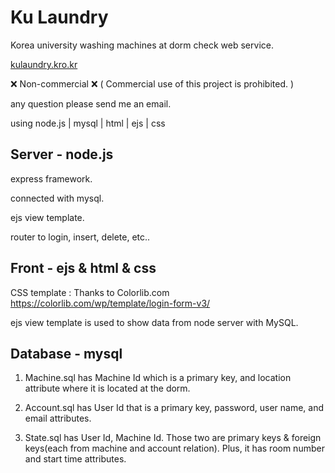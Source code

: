 # Ku Laundry
Korea university washing machines at dorm check web service.

<a href="kulaundry.kro.kr">kulaundry.kro.kr</a>

❌ Non-commercial ❌
( Commercial use of this project is prohibited. )

any question please send me an email.

using node.js | mysql | html | ejs | css

## Server - node.js

express framework.

connected with mysql.

ejs view template.

router to login, insert, delete, etc..

## Front - ejs & html & css

CSS template : Thanks to Colorlib.com 
https://colorlib.com/wp/template/login-form-v3/

ejs view template is used to show data from node server with MySQL.

## Database - mysql

1.  Machine.sql has Machine Id which is a primary key, and location attribute where it is located at the dorm.

2.  Account.sql has User Id that is a primary key, password, user name, and email attributes.

3.  State.sql has User Id, Machine Id. Those two are primary keys & foreign keys(each from machine and account relation).
    Plus, it has room number and start time attributes.
